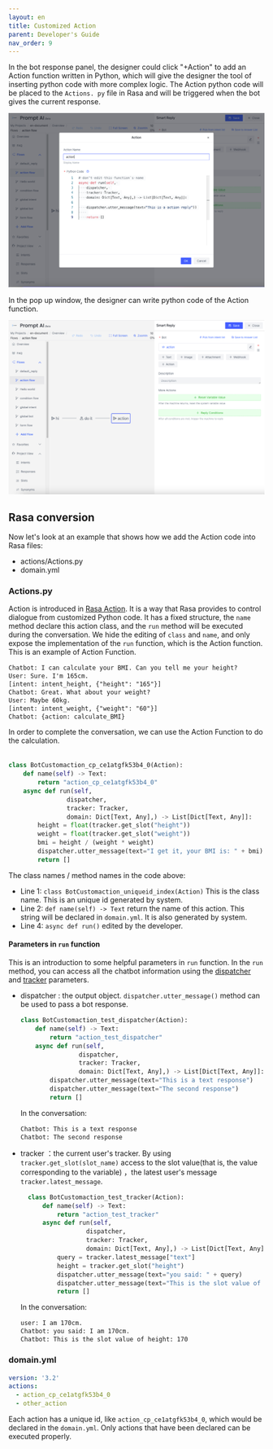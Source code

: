 ```yaml
---
layout: en
title: Customized Action
parent: Developer's Guide
nav_order: 9
---
```


In the bot response panel, the designer could click "+Action" to add an Action function written in Python, which will give the designer the tool of inserting python code with more complex logic.  The Action python code will be placed to the `Actions. py` file in Rasa and will be triggered when the bot gives the current response.  

![action-02](/assets/images/tutorial/action/action-02.png)

In the pop up window, the designer can write python code of the Action function.  

![action-01](/assets/images/tutorial/action/action-01.png)


## Rasa conversion
Now let's look at an example that shows how we add the Action code into Rasa files:  

- actions/Actions.py
- domain.yml

### Actions.py

Action is introduced in [Rasa Action](https://rasa.com/docs/rasa/action-server/sdk-actions/). It is a way that Rasa provides to control dialogue from customized Python code. It has a fixed structure, the `name` method declare this action class, and the `run` method will be executed during the conversation. We hide the editing of `class` and `name`, and only expose the implementation of the `run` function, which is the Action function. This is an example of Action Function.

```text
Chatbot: I can calculate your BMI. Can you tell me your height?
User: Sure. I'm 165cm.                                               [intent: intent_height, {"height": "165"}]
Chatbot: Great. What about your weight?
User: Maybe 60kg.                                                    [intent: intent_weight, {"weight": "60"}]
Chatbot: {action: calculate_BMI}
```
In order to complete the conversation, we can use the Action Function to do the calculation.

```python

class BotCustomaction_cp_ce1atgfk53b4_0(Action):
    def name(self) -> Text:
        return "action_cp_ce1atgfk53b4_0"
    async def run(self,
                dispatcher,
                tracker: Tracker,
                domain: Dict[Text, Any],) -> List[Dict[Text, Any]]:
        height = float(tracker.get_slot("height"))
        weight = float(tracker.get_slot("weight"))
        bmi = height / (weight * weight)
        dispatcher.utter_message(text="I get it, your BMI is: " + bmi)
        return []
```

The class names / method names in the code above:
- Line 1: `class BotCustomaction_uniqueid_index(Action)` This is the class name. This is an unique id generated by system.
- Line 2: `def name(self) -> Text` return the name of this action. This string will be declared in `domain.yml`. It is also generated by system.
- Line 4: `async def run()` edited by the developer. 

#### Parameters in `run` function
This is an introduction to some helpful parameters in `run` function.
In the `run` method, you can access all the chatbot information using the [dispatcher](https://rasa.com/docs/rasa/action-server/sdk-dispatcher/) and [tracker](https://rasa.com/docs/rasa/action-server/sdk-tracker) parameters.
- dispatcher : the output object. `dispatcher.utter_message()` method can be used to pass a bot response.
  ```python
  class BotCustomaction_test_dispatcher(Action):
      def name(self) -> Text:
          return "action_test_dispatcher"
      async def run(self,
                  dispatcher,
                  tracker: Tracker,
                  domain: Dict[Text, Any],) -> List[Dict[Text, Any]]:
          dispatcher.utter_message(text="This is a text response")
          dispatcher.utter_message(text="The second response")
          return []
  ```
  In the conversation:
  ```text
  Chatbot: This is a text response
  Chatbot: The second response
  ```
- tracker ：the current user's tracker. By using `tracker.get_slot(slot_name)` access to the slot value(that is, the value corresponding to the variable) ，the latest user's message `tracker.latest_message`.
    ```python
      class BotCustomaction_test_tracker(Action):
          def name(self) -> Text:
              return "action_test_tracker"
          async def run(self,
                      dispatcher,
                      tracker: Tracker,
                      domain: Dict[Text, Any],) -> List[Dict[Text, Any]]:
              query = tracker.latest_message["text"]
              height = tracker.get_slot("height")
              dispatcher.utter_message(text="you said: " + query)
              dispatcher.utter_message(text="This is the slot value of height" + height)
              return []
    ```
    In the conversation:
    ```text
    user: I am 170cm.
    Chatbot: you said: I am 170cm.
    Chatbot: This is the slot value of height: 170
    ```


<!--
感觉似乎不用说这个？
### stories.yml
action属于一种特殊的bot response，因此也会加入到story中，成为训练数据。
```yaml
version: '3.2'
stories:
- story: story_0
  steps:
  - intent: init
  - action: utter_project_welcome
  - intent: intent_height
  - action: utter_ask_weight
  - intent: intent_weight
  - action: action_cp_ce1atgfk53b4_0
```

`steps` in `story_0`  indicates that when a user tells the height and weight, the bot will call `action_cp_ce1atgfk53b4_0` to give the result. 
-->
### domain.yml
```yaml
version: '3.2'
actions:
  - action_cp_ce1atgfk53b4_0
  - other_action
```
Each action has a unique id, like `action_cp_ce1atgfk53b4_0`, which would be declared in the `domain.yml`. Only actions that have been declared can be executed properly.
